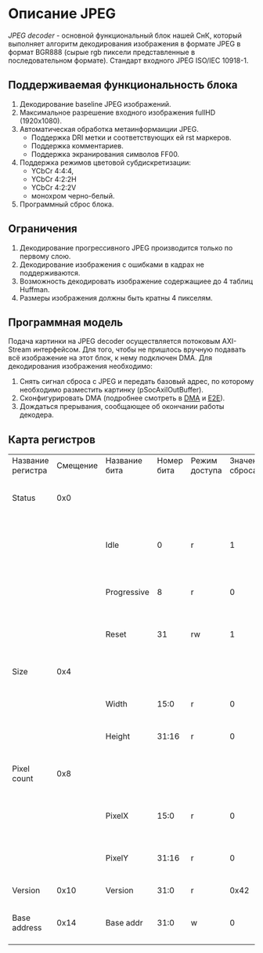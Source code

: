 # Описание JPEG

*JPEG decoder* - основной функциональный блок нашей СнК, который выполняет алгоритм декодирования изображения в формате JPEG в формат BGR888 (сырые rgb пиксели представленные в последовательном формате). Стандарт входного JPEG ISO/IEC 10918-1.

##  Поддерживаемая функциональность блока

1. Декодирование baseline JPEG изображений.
2. Максимальное разрешение входного изображения fullHD (1920x1080).
3. Автоматическая обработка метаинформаиции JPEG.
    + Поддержка DRI метки и соответствующих ей rst маркеров.
    + Поддержка комментариев.
    + Поддержка экранирования символов FF00.
4. Поддержка режимов цветовой субдискретизации:
    - YCbCr 4:4:4,  
    - YCbCr 4:2:2H
    - YCbCr 4:2:2V
    - монохром черно-белый.
6. Программный сброс блока.

## Ограничения

1. Декодирование прогрессивного JPEG производится только по первому слою.
2. Декодирование изображения с ошибками в кадрах не поддерживаются.
3. Возможность декодировать изображение содержащиее до 4 таблиц Huffman.
4. Размеры изображения должны быть кратны 4 пикселям.

## Программная модель

Подача картинки на JPEG decoder осуществляется потоковым AXI-Stream интерфейсом.
Для того, чтобы не пришлось вручную подавать всё изображение на этот блок, к нему подключен DMA. Для декодирования изображения необходимо:
1. Снять сигнал сброса с JPEG и передать базовый адрес, по которому необходимо разместить картинку (pSocAxilOutBuffer).
2. Сконфигурировать DMA (подробнее смотреть в [DMA](DMA.MD) и [E2E](E2E.MD)).
3. Дождаться прерывания, сообщающее об окончании работы декодера.

## Карта регистров 

|   |   |   |   |   |   |   |
|---|---|---|---|---|---|---|
|Название регистра|Смещение|Название бита|Номер бита|Режим доступа|Значение сброса|Описание|
|Status|0x0|||||Регистр для мониторинга состояния блока декодера.|
|||Idle|0|r|1|0: декодер работает. 1: декодер в начальном состоянии|
|||Progressive|8|r|0|0: картинка baseline. 1: картинка progressive|
|||Reset|31|rw|1|0: декодер не сброшен. 1: декодер под сигналом сброса.|
|Size|0x4|||||Размер переданной картинки.|
|||Width|15:0|r|0|Горизонтальный размер картинки в пикселях.|
|||Height|31:16|r|0|Вертикальный размер картинки в пикселях.|
|Pixel count|0x8|||||Позиция текущего обрабатываемого пикселя.|
|||PixelX|15:0|r|0|Позиция обрабатываемого пикселя по горизонтали.|
|||PixelY|31:16|r|0|Позиция обрабатываемого пикселя по вертикали.|
|Version|0x10|Version|31:0|r|0x42|Версия блока декодера.|
|Base address|0x14|Base addr|31:0|w|0|Базовый адрес для записи выходной картинки.|
